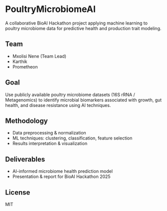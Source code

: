 # PoultryMicrobiomeAI
A collaborative BioAI Hackathon project applying machine learning to poultry microbiome data for predictive health and production trait modeling.

## Team
- Mxolisi Nene (Team Lead)
- Karthik
- Prometheon

## Goal
Use publicly available poultry microbiome datasets (16S rRNA / Metagenomics) to identify microbial biomarkers associated with growth, gut health, and disease resistance using AI techniques.

## Methodology
- Data preprocessing & normalization
- ML techniques: clustering, classification, feature selection
- Results interpretation & visualization

## Deliverables
- AI-informed microbiome health prediction model
- Presentation & report for BioAI Hackathon 2025

## License
MIT
